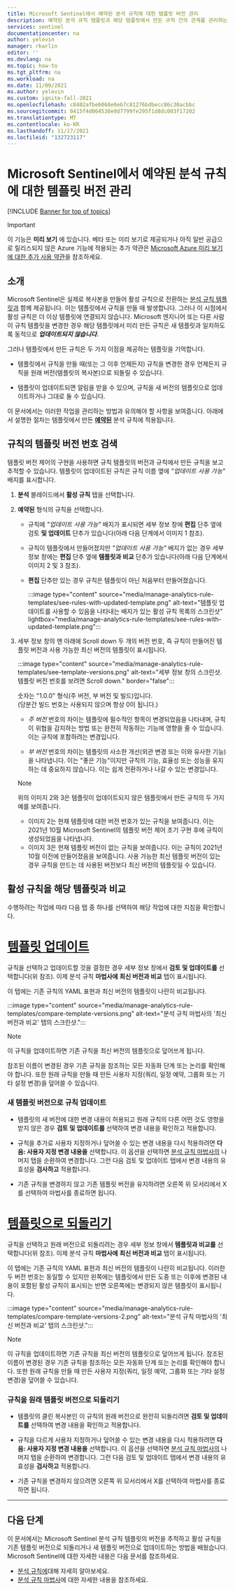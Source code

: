 ```yaml
---
title: Microsoft Sentinel에서 예약된 분석 규칙에 대한 템플릿 버전 관리
description: 예약된 분석 규칙 템플릿과 해당 템플릿에서 만든 규칙 간의 관계를 관리하는 방법을 알아봅니다. 템플릿에 대한 업데이트를 규칙에 병합하고 규칙의 변경 내용을 다시 원래 템플릿으로 되돌려 줍니다.
services: sentinel
documentationcenter: na
author: yelevin
manager: rkarlin
editor: ''
ms.devlang: na
ms.topic: how-to
ms.tgt_pltfrm: na
ms.workload: na
ms.date: 11/09/2021
ms.author: yelevin
ms.custom: ignite-fall-2021
ms.openlocfilehash: c8402afbe6068e6eb7c81276bdbecc86c30acbbc
ms.sourcegitcommit: 0415f4d064530e0d7799fe295f1d8dc003f17202
ms.translationtype: MT
ms.contentlocale: ko-KR
ms.lasthandoff: 11/17/2021
ms.locfileid: "132723117"
---
```

# <a name="manage-template-versions-for-your-scheduled-analytics-rules-in-microsoft-sentinel"></a>Microsoft Sentinel에서 예약된 분석 규칙에 대한 템플릿 버전 관리

[!INCLUDE [Banner for top of topics](./includes/banner.md)]

> [!IMPORTANT]
>
> 이 기능은 **미리 보기** 에 있습니다. 베타 또는 미리 보기로 제공되거나 아직 일반 공급으로 릴리스되지 않은 Azure 기능에 적용되는 추가 약관은 [Microsoft Azure 미리 보기에 대한 추가 사용 약관](https://azure.microsoft.com/support/legal/preview-supplemental-terms/)을 참조하세요.

## <a name="introduction"></a>소개

Microsoft Sentinel은 실제로 복사본을 만들어 활성 규칙으로 전환하는 [분석 규칙 템플릿과](detect-threats-built-in.md) 함께 제공됩니다. 이는 템플릿에서 규칙을 만들 때 발생합니다. 그러나 이 시점에서 활성 규칙은 더 이상 템플릿에 연결되지 않습니다. Microsoft 엔지니어 또는 다른 사람이 규칙 템플릿을 변경한 경우 해당 템플릿에서 미리 만든 규칙은 새 템플릿과 일치하도록 동적으로 ***업데이트되지 않습니다.***

그러나 템플릿에서 만든 규칙은  두 가지 이점을 제공하는 템플릿을 기억합니다.

- 템플릿에서 규칙을 만들 때(또는 그 이후 언제든지) 규칙을 변경한 경우 언제든지 규칙을 원래 버전(템플릿의 복사본)으로 되돌릴 수 있습니다.

- 템플릿이 업데이트되면 알림을 받을 수 있으며, 규칙을 새 버전의 템플릿으로 업데이트하거나 그대로 둘 수 있습니다.

이 문서에서는 이러한 작업을 관리하는 방법과 유의해야 할 사항을 보여줍니다. 아래에서 설명한 절차는 템플릿에서 만든 **[예약된](detect-threats-built-in.md#scheduled)** 분석 규칙에 적용됩니다.

## <a name="discover-your-rules-template-version-number"></a>규칙의 템플릿 버전 번호 검색

템플릿 버전 제어의 구현을 사용하면 규칙 템플릿의 버전과 규칙에서 만든 규칙을 보고 추적할 수 있습니다. 템플릿이 업데이트된 규칙은 규칙 이름 옆에 *"업데이트 사용 가능"* 배지를 표시합니다.

1. **분석** 블레이드에서 **활성 규칙** 탭을 선택합니다.

1. **예약된** 형식의 규칙을 선택합니다.  

    - 규칙에 *"업데이트 사용 가능"* 배지가 표시되면 세부 정보 창에 **편집** 단추 옆에 검토 **및 업데이트** 단추가 있습니다(아래 다음 단계에서 이미지 1 참조).

    - 규칙이 템플릿에서 만들어졌지만 *"업데이트 사용 가능"* 배지가 없는 경우 세부 정보 창에는 **편집** 단추 옆에 **템플릿과 비교** 단추가 있습니다(아래 다음 단계에서 이미지 2 및 3 참조).

    - **편집** 단추만 있는 경우 규칙은 템플릿이 아닌 처음부터 만들어졌습니다.

        :::image type="content" source="media/manage-analytics-rule-templates/see-rules-with-updated-template.png" alt-text="템플릿 업데이트를 사용할 수 있음을 나타내는 배지가 있는 활성 규칙 목록의 스크린샷" lightbox="media/manage-analytics-rule-templates/see-rules-with-updated-template.png":::

1. 세부 정보 창의 맨 아래에 Scroll down 두 개의 버전 번호, 즉 규칙이 만들어진 템플릿 버전과 사용 가능한 최신 버전의 템플릿이 표시됩니다. 

    :::image type="content" source="media/manage-analytics-rule-templates/see-template-versions.png" alt-text="세부 정보 창의 스크린샷. 템플릿 버전 번호를 보려면 Scroll down." border="false":::

    숫자는 "1.0.0" 형식(주 버전, 부 버전 및 빌드)입니다.  
    (당분간 빌드 번호는 사용되지 않으며 항상 0이 됩니다.)

    - *주 버전* 번호의 차이는 템플릿에 필수적인 항목이 변경되었음을 나타내며, 규칙이 위협을 감지하는 방법 또는 완전히 작동하는 기능에 영향을 줄 수 있습니다. 이는 규칙에 포함하려는 변경입니다.

    - *부 버전* 번호의 차이는 템플릿의 사소한 개선(외관 변경 또는 이와 유사한 기능)을 나타냅니다. 이는 "좋은 기능"이지만 규칙의 기능, 효율성 또는 성능을 유지하는 데 중요하지 않습니다. 이는 쉽게 전환하거나 나갈 수 있는 변경입니다.

    > [!NOTE]
    > 위의 이미지 2와 3은 템플릿이 업데이트되지 않은 템플릿에서 만든 규칙의 두 가지 예를 보여줍니다.
    > - 이미지 2는 현재 템플릿에 대한 버전 번호가 있는 규칙을 보여줍니다. 이는 2021년 10월 Microsoft Sentinel의 템플릿 버전 제어 초기 구현 후에 규칙이 생성되었음을 나타냅니다.
    > - 이미지 3은 현재 템플릿 버전이 없는 규칙을 보여줍니다. 이는 규칙이 2021년 10월 이전에 만들어졌음을 보여줍니다. 사용 가능한 최신 템플릿 버전이 있는 경우 규칙을 만드는 데 사용된 버전보다 최신 버전의 템플릿일 수 있습니다.

## <a name="compare-your-active-rule-with-its-template"></a>활성 규칙을 해당 템플릿과 비교

수행하려는 작업에 따라 다음 탭 중 하나를 선택하여 해당 작업에 대한 지침을 확인합니다.

# <a name="update-template"></a>[템플릿 업데이트](#tab/update)

규칙을 선택하고 업데이트할 것을 결정한 경우 세부 정보 창에서 **검토 및 업데이트를** 선택합니다(위 참조). 이제 분석 규칙 **마법사에** **최신 버전과 비교** 탭이 표시됩니다.

이 탭에는 기존 규칙의 YAML 표현과 최신 버전의 템플릿이 나란히 비교됩니다. 

:::image type="content" source="media/manage-analytics-rule-templates/compare-template-versions.png" alt-text="분석 규칙 마법사의 '최신 버전과 비교' 탭의 스크린샷.":::

> [!NOTE]
> 이 규칙을 업데이트하면 기존 규칙을 최신 버전의 템플릿으로 덮어쓰게 됩니다.

참조된 이름이 변경된 경우 기존 규칙을 참조하는 모든 자동화 단계 또는 논리를 확인해야 합니다. 또한 원래 규칙을 만들 때 만든 사용자 지정(쿼리, 일정 예약, 그룹화 또는 기타 설정 변경)을 덮어쓸 수 있습니다.

### <a name="update-your-rule-with-the-new-template-version"></a>새 템플릿 버전으로 규칙 업데이트

- 템플릿의 새 버전에 대한 변경 내용이 허용되고 원래 규칙의 다른 어떤 것도 영향을 받지 않은 경우 **검토 및 업데이트를** 선택하여 변경 내용을 확인하고 적용합니다. 

- 규칙을 추가로 사용자 지정하거나 덮어쓸 수 있는 변경 내용을 다시 적용하려면 **다음: 사용자 지정 변경 내용을** 선택합니다. 이 옵션을 선택하면 [분석 규칙 마법사의](detect-threats-custom.md) 나머지 탭을 순환하여 변경합니다. 그런 다음 검토 및 업데이트 탭에서 변경 내용의 유효성을 **검사하고** 적용합니다.

- 기존 규칙을 변경하지 않고 기존 템플릿 버전을 유지하려면 오른쪽 위 모서리에서 X를 선택하여 마법사를 종료하면 됩니다.

# <a name="revert-to-template"></a>[템플릿으로 되돌리기](#tab/revert)

규칙을 선택하고 원래 버전으로 되돌리려는 경우 세부 정보 창에서 **템플릿과 비교를** 선택합니다(위 참조). 이제 분석 규칙 **마법사에** **최신 버전과 비교** 탭이 표시됩니다.

이 탭에는 기존 규칙의 YAML 표현과 최신 버전의 템플릿이 나란히 비교됩니다. 이러한 두 버전 번호는 동일할 수 있지만 왼쪽에는 템플릿에서 만든 도중 또는 이후에 변경된 내용이 포함된 활성 규칙이 표시되는 반면 오른쪽에는 변경되지 않은 템플릿이 표시됩니다.

:::image type="content" source="media/manage-analytics-rule-templates/compare-template-versions-2.png" alt-text="분석 규칙 마법사의 '최신 버전과 비교' 탭의 스크린샷.":::

> [!NOTE]
> 이 규칙을 업데이트하면 기존 규칙을 최신 버전의 템플릿으로 덮어쓰게 됩니다.
참조된 이름이 변경된 경우 기존 규칙을 참조하는 모든 자동화 단계 또는 논리를 확인해야 합니다. 또한 원래 규칙을 만들 때 만든 사용자 지정(쿼리, 일정 예약, 그룹화 또는 기타 설정 변경)을 덮어쓸 수 있습니다.

### <a name="revert-your-rule-to-its-original-template-version"></a>규칙을 원래 템플릿 버전으로 되돌리기

- 템플릿의 클린 복사본인 이 규칙의 원래 버전으로 완전히 되돌리려면 **검토 및 업데이트를** 선택하여 변경 내용을 확인하고 적용합니다. 

- 규칙을 다르게 사용자 지정하거나 덮어쓸 수 있는 변경 내용을 다시 적용하려면 **다음: 사용자 지정 변경 내용을** 선택합니다. 이 옵션을 선택하면 [분석 규칙 마법사의](detect-threats-custom.md) 나머지 탭을 순환하여 변경합니다. 그런 다음 검토 및 업데이트 탭에서 변경 내용의 유효성을 **검사하고** 적용합니다.

- 기존 규칙을 변경하지 않으려면 오른쪽 위 모서리에서 X를 선택하여 마법사를 종료하면 됩니다.

---

## <a name="next-steps"></a>다음 단계
이 문서에서는 Microsoft Sentinel 분석 규칙 템플릿의 버전을 추적하고 활성 규칙을 기존 템플릿 버전으로 되돌리거나 새 템플릿 버전으로 업데이트하는 방법을 배웠습니다. Microsoft Sentinel에 대한 자세한 내용은 다음 문서를 참조하세요.

- [분석 규칙에](detect-threats-built-in.md)대해 자세히 알아보세요.
- [분석 규칙 마법사](detect-threats-custom.md)에 대한 자세한 내용을 참조하세요.
